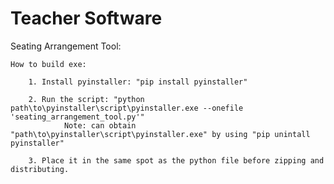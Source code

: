 # Teacher Software

Seating Arrangement Tool:

    How to build exe:

        1. Install pyinstaller: "pip install pyinstaller"
        
        2. Run the script: "python path\to\pyinstaller\script\pyinstaller.exe --onefile 'seating_arrangement_tool.py'"
                Note: can obtain "path\to\pyinstaller\script\pyinstaller.exe" by using "pip unintall pyinstaller"

        3. Place it in the same spot as the python file before zipping and distributing.
